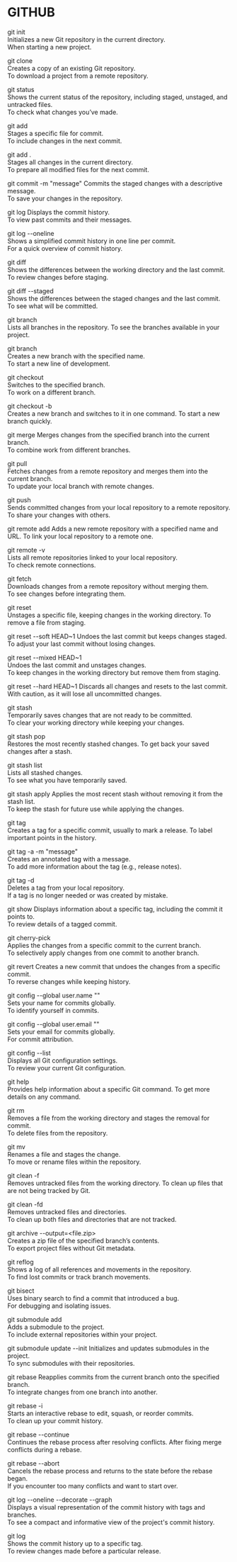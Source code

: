 # GITHUB

git init	
Initializes a new Git repository in the current directory.	
When starting a new project.

git clone <repository-url>	
Creates a copy of an existing Git repository.	
To download a project from a remote repository.

git status	
Shows the current status of the repository, including staged, unstaged, and untracked files.	
To check what changes you’ve made.

git add <file>	
Stages a specific file for commit.	
To include changes in the next commit.

git add .	
Stages all changes in the current directory.	
To prepare all modified files for the next commit.

git commit -m "message"	
Commits the staged changes with a descriptive message.	
To save your changes in the repository.

git log	
Displays the commit history.	
To view past commits and their messages.

git log --oneline	
Shows a simplified commit history in one line per commit.	
For a quick overview of commit history.

git diff	
Shows the differences between the working directory and the last commit.	
To review changes before staging.

git diff --staged	
Shows the differences between the staged changes and the last commit.	
To see what will be committed.

git branch	
Lists all branches in the repository.	To see the branches available in your project.

git branch <branch-name>	
Creates a new branch with the specified name.	
To start a new line of development.

git checkout <branch-name>	
Switches to the specified branch.	
To work on a different branch.

git checkout -b <branch-name>	
Creates a new branch and switches to it in one command.	
To start a new branch quickly.

git merge <branch-name>	
Merges changes from the specified branch into the current branch.	
To combine work from different branches.

git pull	
Fetches changes from a remote repository and merges them into the current branch.	
To update your local branch with remote changes.

git push	
Sends committed changes from your local repository to a remote repository.	
To share your changes with others.

git remote add <name> <url>	
Adds a new remote repository with a specified name and URL.	
To link your local repository to a remote one.

git remote -v	
Lists all remote repositories linked to your local repository.	
To check remote connections.

git fetch	
Downloads changes from a remote repository without merging them.	
To see changes before integrating them.

git reset <file>	
Unstages a specific file, keeping changes in the working directory.	
To remove a file from staging.

git reset --soft HEAD~1	
Undoes the last commit but keeps changes staged.	
To adjust your last commit without losing changes.

git reset --mixed HEAD~1	
Undoes the last commit and unstages changes.	
To keep changes in the working directory but remove them from staging.

git reset --hard HEAD~1	
Discards all changes and resets to the last commit.	
With caution, as it will lose all uncommitted changes.

git stash	
Temporarily saves changes that are not ready to be committed.	
To clear your working directory while keeping your changes.

git stash pop	
Restores the most recently stashed changes.	
To get back your saved changes after a stash.

git stash list	
Lists all stashed changes.	
To see what you have temporarily saved.

git stash apply	
Applies the most recent stash without removing it from the stash list.	
To keep the stash for future use while applying the changes.

git tag <tag-name>	
Creates a tag for a specific commit, usually to mark a release.	
To label important points in the history.

git tag -a <tag-name> -m "message"	
Creates an annotated tag with a message.	
To add more information about the tag (e.g., release notes).

git tag -d <tag-name>	
Deletes a tag from your local repository.	
If a tag is no longer needed or was created by mistake.

git show <tag-name>	
Displays information about a specific tag, including the commit it points to.	
To review details of a tagged commit.

git cherry-pick <commit>	
Applies the changes from a specific commit to the current branch.	
To selectively apply changes from one commit to another branch.

git revert <commit>	
Creates a new commit that undoes the changes from a specific commit.	
To reverse changes while keeping history.

git config --global user.name "<name>"	
Sets your name for commits globally.	
To identify yourself in commits.

git config --global user.email "<email>"	
Sets your email for commits globally.	
For commit attribution.

git config --list	
Displays all Git configuration settings.	
To review your current Git configuration.

git help <command>	
Provides help information about a specific Git command.	
To get more details on any command.

git rm <file>	
Removes a file from the working directory and stages the removal for commit.	
To delete files from the repository.

git mv <old-file> <new-file>	
Renames a file and stages the change.	
To move or rename files within the repository.

git clean -f	
Removes untracked files from the working directory.	
To clean up files that are not being tracked by Git.

git clean -fd	
Removes untracked files and directories.	
To clean up both files and directories that are not tracked.

git archive <branch-name> --output=<file.zip>	
Creates a zip file of the specified branch’s contents.	
To export project files without Git metadata.

git reflog	
Shows a log of all references and movements in the repository.	
To find lost commits or track branch movements.

git bisect	
Uses binary search to find a commit that introduced a bug.	
For debugging and isolating issues.

git submodule add <repository-url> <path>	
Adds a submodule to the project.	
To include external repositories within your project.

git submodule update --init	
Initializes and updates submodules in the project.	
To sync submodules with their repositories.

git rebase <branch>	
Reapplies commits from the current branch onto the specified branch.	
To integrate changes from one branch into another.

git rebase -i <commit>	
Starts an interactive rebase to edit, squash, or reorder commits.	
To clean up your commit history.

git rebase --continue	
Continues the rebase process after resolving conflicts.	
After fixing merge conflicts during a rebase.

git rebase --abort	
Cancels the rebase process and returns to the state before the rebase began.	
If you encounter too many conflicts and want to start over.

git log --oneline --decorate --graph	
Displays a visual representation of the commit history with tags and branches.	
To see a compact and informative view of the project's commit history.

git log <tag-name>	
Shows the commit history up to a specific tag.	
To review changes made before a particular release.

